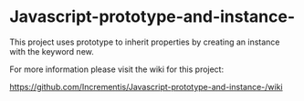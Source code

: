 # Javascript-prototype-and-instance-
This project uses prototype to inherit properties by creating an instance with the keyword new.

For more information please visit the wiki for this project: 

https://github.com/Incrementis/Javascript-prototype-and-instance-/wiki
